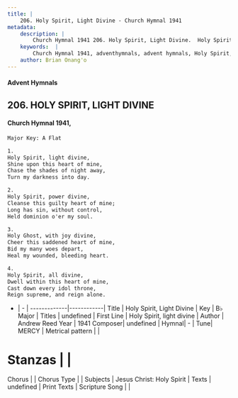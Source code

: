 ```yaml
---
title: |
    206. Holy Spirit, Light Divine - Church Hymnal 1941
metadata:
    description: |
        Church Hymnal 1941 206. Holy Spirit, Light Divine.  Holy Spirit, light divine, Shine upon this heart of mine, Chase the shades of night away, Turn my darkness into day.  
    keywords:  |
        Church Hymnal 1941, adventhymnals, advent hymnals, Holy Spirit, Light Divine, Holy Spirit, light divine. 
    author: Brian Onang'o
---
```


#### Advent Hymnals
## 206. HOLY SPIRIT, LIGHT DIVINE
####  Church Hymnal 1941,

```txt
Major Key: A Flat

1.
Holy Spirit, light divine,
Shine upon this heart of mine,
Chase the shades of night away,
Turn my darkness into day.

2.
Holy Spirit, power divine,
Cleanse this guilty heart of mine;
Long has sin, without control,
Held dominion o'er my soul.

3.
Holy Ghost, with joy divine,
Cheer this saddened heart of mine,
Bid my many woes depart,
Heal my wounded, bleeding heart.

4.
Holy Spirit, all divine,
Dwell within this heart of mine,
Cast down every idol throne,
Reign supreme, and reign alone.


```

- |   -  |
-------------|------------|
Title | Holy Spirit, Light Divine |
Key | B♭ Major |
Titles | undefined |
First Line | Holy Spirit, light divine |
Author | Andrew Reed
Year | 1941
Composer| undefined |
Hymnal|  - |
Tune| MERCY |
Metrical pattern | |
# Stanzas |  |
Chorus |  |
Chorus Type |  |
Subjects | Jesus Christ: Holy Spirit |
Texts | undefined |
Print Texts | 
Scripture Song |  |
    

